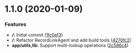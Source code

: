 # 1.1.0 (2020-01-09)


### Features

* ***/*:** Initial commit ([1fc0ef3](https://github.com/5-stones/huginn_record_link_agent/commit/1fc0ef3))
* ***/*:** Refactor RecordLinkAgent and add build tools ([4270fc2](https://github.com/5-stones/huginn_record_link_agent/commit/4270fc2))
* **app/utils,lib:** Support multi-lookup operations ([2c586c4](https://github.com/5-stones/huginn_record_link_agent/commit/2c586c4))



